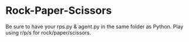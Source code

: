 # Rock-Paper-Scissors

Be sure to have your rps.py & agent.py in the same folder as Python.
Play using r/p/s for rock/paper/scissors.
